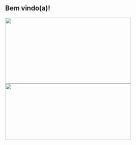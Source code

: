 ## Bem vindo(a)!

<div>
  <a href="https://github.com/everson-s">
   <img height="210vh" width="400em" src="https://github-readme-stats.vercel.app/api?username=everson-s&show_icons=true&theme=dark&incluse_all_comits=true&count_private=true"/>
   <img height="180em" width="400em"src="https://github-readme-stats.vercel.app/api/top-langs/?username=everson-s&layout=compact&theme=dark"/>
</div>


